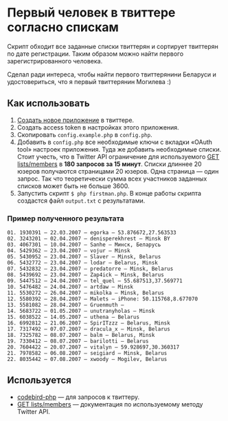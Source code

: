 # Первый человек в твиттере согласно спискам

Скрипт обходит все заданные списки твиттерян и сортирует твиттерян по дате регистрации. Таким образом можно найти первого зарегистрированного человека.

Сделал ради интереса, чтобы найти первого твиттерянини Беларуси и удостовериться, что я первый твиттерянин Могилева :)

## Как использовать

1. [Создать новое приложение](https://dev.twitter.com/apps/new) в твиттере.
2. Создать access token в настройках этого приложения.
3. Скопировать `config.example.php` в `config.php`.
4. Добавить в `config.php` все необходимые ключи с вкладки «OAuth tool» настроек приложения. Туда же добавить необходимые списки. Стоит учесть, что в Twitter API ограничение для используемого [GET lists/members](https://dev.twitter.com/docs/api/1.1/get/lists/members) в **180 запросов за 15 минут**. Списки длиннее 20 юзеров получаются страницами 20 юзеров. Одна страница — один запрос. Так что теоретически сумма всех участников заданных списков может быть не больше 3600.
5. Запустить скрипт `$ php firstman.php`. В конце работы скрипта создастся файл `output.txt` с результатами.

### Пример полученного результата

```
01. 1930391 — 22.03.2007 — egorka — 53.876672,27.563533
02. 3243201 — 02.04.2007 — denisperekhrest — Minsk BY
03. 4067301 — 10.04.2007 — Sanhe — Минск, Беларусь
04. 5429362 — 23.04.2007 — vojur — Minsk
05. 5430952 — 23.04.2007 — Slaver — Minsk, Belarus
06. 5432772 — 23.04.2007 — lodar — Belarus, Minsk
07. 5432832 — 23.04.2007 — predatorre — Minsk, Belarus
08. 5439692 — 23.04.2007 — Zap4ick — Minsk, Belarus
09. 5447512 — 24.04.2007 — tel_quel — 55.687513,37.569771
10. 5476482 — 24.04.2007 — artdaw — Minsk
11. 5530272 — 26.04.2007 — mikolka — Minsk, Belarus
12. 5580392 — 28.04.2007 — Malets — iPhone: 50.115768,8.677070
13. 5581082 — 28.04.2007 — Gruenmuth —
14. 5683722 — 01.05.2007 — unutranyholas — Minsk
15. 6038522 — 14.05.2007 — uthena — Belarus
16. 6992812 — 21.06.2007 — SpirITzzz — Belarus, Minsk
17. 7317492 — 07.07.2007 — dracula_x — Minsk, Belarus
18. 7325782 — 08.07.2007 — balm — Belarus, Minsk
19. 7330412 — 08.07.2007 — barilotti — Belarus
20. 7604422 — 20.07.2007 — vitalyn — 59.928697,30.360317
21. 7978582 — 06.08.2007 — seigiard — Minsk, Belarus
22. 8035442 — 07.08.2007 — xwoody — Mogilev, Belarus
```

## Используется

* [codebird-php](https://github.com/mynetx/codebird-php) — для запросов к твиттеру.
* [GET lists/members](https://dev.twitter.com/docs/api/1.1/get/lists/members) — документация по используемому методу Twitter API.
